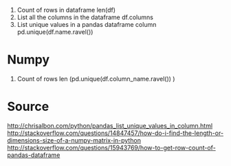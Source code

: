 
1. Count of rows in dataframe len(df) 
2. List all the columns in the dataframe df.columns
3. List unique values in a pandas dataframe column pd.unique(df.name.ravel())



# Numpy 
1. Count of rows len (pd.unique(df.column_name.ravel()) )



# Source
http://chrisalbon.com/python/pandas_list_unique_values_in_column.html
http://stackoverflow.com/questions/14847457/how-do-i-find-the-length-or-dimensions-size-of-a-numpy-matrix-in-python
http://stackoverflow.com/questions/15943769/how-to-get-row-count-of-pandas-dataframe